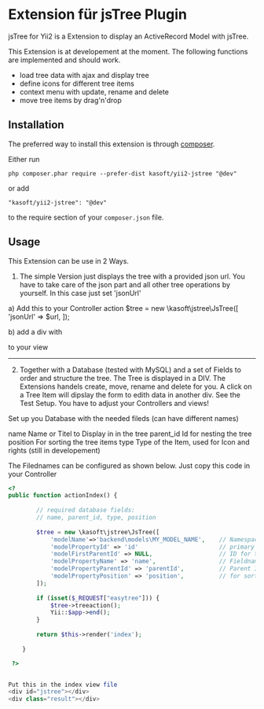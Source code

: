 Extension für jsTree Plugin
===========================
jsTree for Yii2 is a Extension to display an ActiveRecord Model with jsTree.

This Extension is at developement at the moment. The following functions are
implemented and should work.

- load tree data with ajax and display tree
- define icons for different tree items
- context menu with update, rename and delete
- move tree items by drag'n'drop 


Installation
------------

The preferred way to install this extension is through [composer](http://getcomposer.org/download/).

Either run

```
php composer.phar require --prefer-dist kasoft/yii2-jstree "@dev"
```

or add

```
"kasoft/yii2-jstree": "@dev"
```

to the require section of your `composer.json` file.


Usage
-----

This Extension can be use in 2 Ways. 

1. The simple Version just displays the tree with a provided json url. You have 
to take care of the json part and all other tree operations by yourself. In this
case just set 'jsonUrl'

a) Add this to your Controller action
$tree = new \kasoft\jstree\JsTree([
    'jsonUrl' => $url,
]);

b) add a div with <div id="jstree"></div> to your view

---

2. Together with a Database (tested with MySQL) and a set of Fields to order and
structure the tree. The Tree is displayed in a DIV. The Extensions handels create,
move, rename and delete for you. A click on a Tree Item will dipslay the form to
edith data in another div. See the Test Setup. You have to adjust your Controllers
and views!

Set up you Database with the needed fileds (can have different names)

name            Name or Titel to Display in in the tree
parent_id       Id for nesting the tree
position        For sorting the tree items
type            Type of the Item, used for Icon and rights (still in developement)

The Filednames can be configured as shown below. Just copy this code in 
your Controller 

```php
<?
public function actionIndex() {
        
        // required database fields:
        // name, parent_id, type, position
        
        $tree = new \kasoft\jstree\JsTree([
            'modelName'=>'backend\models\MY_MODEL_NAME',    // Namespace of the Model
            'modelPropertyId' => 'id'                       // primary Key
            'modelFirstParentId' => NULL,                   // ID for the Tree to start
            'modelPropertyName' => 'name',                  // Fieldname to show
            'modelPropertyParentId' => 'parentId',          // Parent ID for tree items
            'modelPropertyPosition' => 'position',          // for sorting items
        ]);
        
        if (isset($_REQUEST["easytree"])) {
            $tree->treeaction();
            Yii::$app->end();
        }
        
        return $this->render('index');
        
    }

 ?>


Put this in the index view file
<div id="jstree"></div>
<div class="result"></div>


